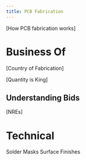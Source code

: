 ```yaml
---
title: PCB Fabrication
---
```


[How PCB fabrication works]

# Business Of

[Country of Fabrication]

[Quantity is King]

## Understanding Bids

[NREs]

# Technical

Solder Masks
Surface Finishes
